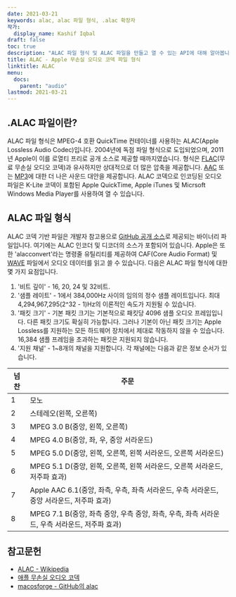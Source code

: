 ```yaml
---
date: 2021-03-21
keywords: alac, alac 파일 형식, .alac 확장자
작가:
  display_name: Kashif Iqbal
draft: false
toc: true
description: "ALAC 파일 형식 및 ALAC 파일을 만들고 열 수 있는 API에 대해 알아봅니다."
title: ALAC - Apple 무손실 오디오 코덱 파일 형식
linktitle: ALAC
menu:
  docs:
    parent: "audio"
lastmod: 2021-03-21
---
```


## .ALAC 파일이란?

ALAC 파일 형식은 MPEG-4 호환 QuickTime 컨테이너를 사용하는 ALAC(Apple Lossless Audio Codec)입니다. 2004년에 독점 파일 형식으로 도입되었으며, 2011년 Apple이 이를 로열티 프리로 공개 소스로 제공할 때까지였습니다. 형식은 [FLAC](/ko/audio/flac/)(무료 무손실 오디오 코덱)과 유사하지만 상대적으로 더 많은 압축을 제공합니다. [AAC](/ko/audio/aac/) 또는 [MP3](/ko/audio/mp3/)에 대한 더 나은 사운드 대안을 제공합니다. ALAC 코덱으로 인코딩된 오디오 파일은 K-Lite 코덱이 포함된 Apple QuickTime, Apple iTunes 및 Micrsoft Windows Media Player를 사용하여 열 수 있습니다.

## ALAC 파일 형식

ALAC 코덱 기반 파일은 개발자 참고용으로 [GitHub 공개 소스](https://github.com/macosforge/alac)로 제공되는 바이너리 파일입니다. 여기에는 ALAC 인코더 및 디코더의 소스가 포함되어 있습니다. Apple은 또한 'alacconvert'라는 명령줄 유틸리티를 제공하여 CAF(Core Audio Format) 및 [WAVE](/ko/audio/wav/) 파일에서 오디오 데이터를 읽고 쓸 수 있습니다. 다음은 ALAC 파일 형식에 대한 몇 가지 요점입니다.

1. '비트 깊이' - 16, 20, 24 및 32비트.
1. '샘플 레이트' - 1에서 384,000Hz 사이의 임의의 정수 샘플 레이트입니다. 최대 4,294,967,295(2^32 - 1)Hz의 이론적인 속도가 지원될 수 있습니다.
1. '패킷 크기' - 기본 패킷 크기는 기본적으로 패킷당 4096 샘플 오디오 프레임입니다. 다른 패킷 크기도 확실히 가능합니다. 그러나 기본이 아닌 패킷 크기는 Apple Lossless를 지원하는 모든 하드웨어 장치에서 제대로 작동하지 않을 수 있습니다. 16,384 샘플 프레임을 초과하는 패킷은 지원되지 않습니다.
1. '지원 채널' - 1~8개의 채널을 지원합니다. 각 채널에는 다음과 같은 정보 순서가 있습니다.

|넘 찬| 주문|
|---|---|
|1 |모노|
|2 |스테레오(왼쪽, 오른쪽)|
|3 |MPEG 3.0 B(중앙, 왼쪽, 오른쪽)|
|4 |MPEG 4.0 B(중앙, 좌, 우, 중앙 서라운드)|
|5 |MPEG 5.0 D(중앙, 왼쪽, 오른쪽, 왼쪽 서라운드, 오른쪽 서라운드)|
|6 |MPEG 5.1 D(중앙, 왼쪽, 오른쪽, 왼쪽 서라운드, 오른쪽 서라운드, 저주파 효과)|
|7 |Apple AAC 6.1(중앙, 좌측, 우측, 좌측 서라운드, 우측 서라운드, 중앙 서라운드, 저주파 효과)|
|8 |MPEG 7.1 B(중앙, 좌측 중앙, 우측 중앙, 좌측, 우측, 좌측 서라운드, 우측 서라운드, 저주파 효과)|

## 참고문헌

* [ALAC - Wikipedia](https://en.wikipedia.org/wiki/Apple_Lossless)
* [애플 무손실 오디오 코덱](https://macosforge.github.io/alac/)
* [macosforge - GitHub의 alac](https://github.com/macosforge/alac)

